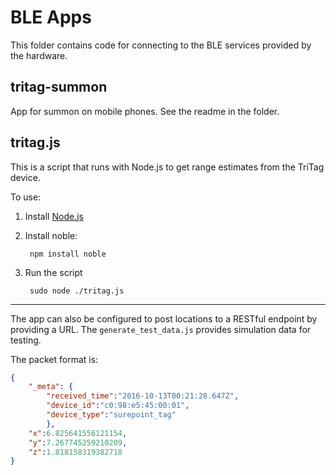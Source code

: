 BLE Apps
========

This folder contains code for connecting to the BLE services provided
by the hardware.


tritag-summon
-------------

App for summon on mobile phones. See the readme in the folder.


tritag.js
---------

This is a script that runs with Node.js to get range estimates
from the TriTag device.

To use:

1. Install [Node.js](https://nodejs.org/en/download/)
2. Install noble:

        npm install noble

3. Run the script

        sudo node ./tritag.js

--------

The app can also be configured to post locations to a RESTful endpoint by providing a URL.
The `generate_test_data.js` provides simulation data for testing.

The packet format is:
```json
{
    "_meta": {
        "received_time":"2016-10-13T00:21:28.647Z",
        "device_id":"c0:98:e5:45:00:01",
        "device_type":"surepoint_tag"
        },
    "x":6.825641556121154,
    "y":7.267745259210209,
    "z":1.818158319382718
}
```


